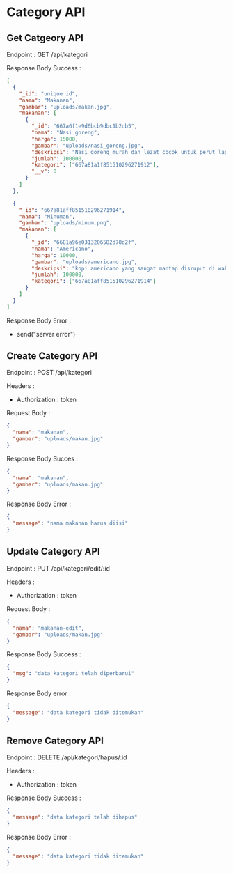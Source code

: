 # Category API

## Get Catgeory API

Endpoint : GET /api/kategori

Response Body Success :

```json
[
  {
    "_id": "unique id",
    "nama": "Makanan",
    "gambar": "uploads/makan.jpg",
    "makanan": [
      {
        "_id": "667a6f1e9d6bcb9dbc1b2db5",
        "nama": "Nasi goreng",
        "harga": 15000,
        "gambar": "uploads/nasi_goreng.jpg",
        "deskripsi": "Nasi goreng murah dan lezat cocok untuk perut lapar. rasanya medok dengan cita rasa bumbu indonesia",
        "jumlah": 100000,
        "kategori": ["667a81a1f851510296271912"],
        "__v": 0
      }
    ]
  },

  {
    "_id": "667a81aff851510296271914",
    "nama": "Minuman",
    "gambar": "uploads/minum.png",
    "makanan": [
      {
        "_id": "6681a96e0313206582d78d2f",
        "nama": "Americano",
        "harga": 10000,
        "gambar": "uploads/americano.jpg",
        "deskripsi": "kopi americano yang sangat mantap disruput di waktu senja ditemani dengan pisang goreng dan rokok Juara jambu",
        "jumlah": 100000,
        "kategori": ["667a81aff851510296271914"]
      }
    ]
  }
]
```

Response Body Error :

- send("server error")

## Create Category API

Endpoint : POST /api/kategori

Headers :

- Authorization : token

Request Body :

```json
{
  "nama": "makanan",
  "gambar": "uploads/makan.jpg"
}
```

Response Body Succes :

```json
{
  "nama": "makanan",
  "gambar": "uploads/makan.jpg"
}
```

Response Body Error :

```json
{
  "message": "nama makanan harus diisi"
}
```

## Update Category API

Endpoint : PUT /api/kategori/edit/:id

Headers :

- Authorization : token

Request Body :

```json
{
  "nama": "makanan-edit",
  "gambar": "uploads/makan.jpg"
}
```

Response Body Success :

```json
{
  "msg": "data kategori telah diperbarui"
}
```

Response Body error :

```json
{
  "message": "data kategori tidak ditemukan"
}
```

## Remove Category API

Endpoint : DELETE /api/kategori/hapus/:id

Headers :

- Authorization : token

Response Body Success :

```json
{
  "message": "data kategori telah dihapus"
}
```

Response Body Error :

```json
{
  "message": "data kategori tidak ditemukan"
}
```
